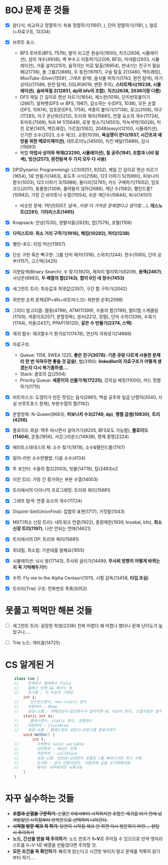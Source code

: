 # BOJ 문제 푼 것들

- [x] 람다식, 비교하고 정렬하기: 좌표 정렬하기(11651, ), 단어 정렬하기(1181, ), 철로(+자료구조, 13334)
- [x] 브루트 포스:
  - BFS
    토마토(BFS, 7576), 말이 되고픈 원숭이(1600), 치즈(2636, 시뮬레이션), 섬의 개수(4936), 벽 부수고 이동하기(2206, BFS), 미네랄(2933, 시뮬레이션), 거울 설치(2151), 움직이는 미로 탈출(16954), 헌내기는 친구가 필요해(21736), 돌 그룹(12886), 두 동전(16197), 구슬 탈출 2(13460, 백트래킹), *MooTube-Silver(15591, 그래프 탐색)*, 음식물 피하기(1743, 완전 탐색), 아기 상어2(17086, 완전 탐색), DSLR(9019, 변환 주의), **스타트택시(19238, 시뮬레이션)**, **숨바꼭질 2(12851, dp와 bfs의 조합)**, **치즈(2638, 2636이랑 다름)**
  - DFS
    제일 긴 길이로 랜선 자르기(1654), 체스판(1018), 단지번호붙이기(2667), 알파벳(DFS or BFS, 1987), 감소하는 수(DFS, 1038), 모든 순열(DFS, 10974), 암호문(DFS, 1759), 색종이 붙이기(17136), 로고(3108), 야구(17281), 지구 온난화(5212), 트리와 쿼리(15681), 연결 요소의 개수(11724), 토마토(7569), N과 M 1(15649), 로봇 청소기(14503), 적녹색약(10026), 미친 로봇(1405, 백트래킹), 가르침(1062), 2048(easy)(12100, 시뮬레이션), 신기한 소수(2023, 소수 체크), 교환(1039), **욕심쟁이 판다(1937, 시간초과 예방을 위한 메모이제이션)**, 테트로미노(14500), 치킨 배달(15686), 감시(15683)
  - 복합
    **마법사 상어와 복제(23290, 시뮬레이션), 칠 공주(1941, 조합과 너비 탐색), 빙산(2573, 완전탐색 두 가지 모두 다 사용)**
- [x] DP(Dynamic Programming): LCS(9251, 9252), 제일 긴 길이로 랜선 자르기(1654), 1로 만들기(1463), 포도주 시식(2156), 123 더하기 5(15990), 피보나치 함수(1003), 123 더하기 3(15988), 돌다리(12761), 카드 구매하기(11052), 암호코드(2011), 동물원(1309), 줄어들지 않아(2688), 계단 수(1562), 팰린드롬?(10942), 가장 긴 바이토닉 수열(11054), 쉬운 계단수(10844), 퇴사(14501)
  - 비슷한 문제: 1학년(5557, *냅색...이랑 더 가까운 문제였다고 생각함....*), **데스노트(2281)**, **기타리스트(1495)**
- [x] Knapsack: 안녕(1535), 양팔저울(2629), 앱(7579), 호텔(1106)
- [x] **다익스트라: 최소 거리 구하기(1916), 해킹(10282), 파티(1238)**
- [x] 벨만-포드: 타임 머신(11657)
- [x] 단순 구현 혹은 빡구현: 그룹 단어 체커(1316), 스위치(1244). 한수(1065), 단어 공부(1157), 고스택(3425)
- [x] 이분탐색(Binary Search): 수 찾기(1920), 제자리 멀리뛰기(6209), **용액(2467)**, 사냥꾼(8983), **두 배열의 합(2143)**, **합이 0인 네 정수(7453)**
- [x] 세그먼트 트리: 최솟값과 최댓값(2357), 구간 합 구하기(2042)
- [x] 외판원 순회 문제(DP+dfs+비트마스크): 외판원 순회(2098)
- [x] 그리디 알고리즘: 캠핑(4796), ATM(11399), 수들의 합(1789), 멀티탭 스케줄링(1700), 색종이3(2571, 분할정복), 센서(2212, 정렬), 단어 수학(1339), 수묶기(1744), 저울(2437), PPAP(16120), **같은 수 만들기(2374, 스택)**
- [x] 재귀 함수: 재귀함수가 뭔가요?(17478), 연산자 끼워넣기(14888)
- [x] 자료구조:
  - Queue: 1158, SWEA 1225, **좋은 친구(3078): 기존 큐랑 다르게 사용한 문제라 한 번 익혀두면 좋을 것 같음!**, 뱀(3190): **linkedlist의 자료구조가 어떻게 생겼는지 다시 복기좀하셈....**
  - Stack: 괄호의 값(2504)
  - Priority Queue: **세훈이의 선물가게(17225)**, 강의실 배정(11000), 카드 정렬하기(1715)
- [x] 비트마스크: 도영이가 만든 맛있는 음식(2961), 백설 공주와 일곱 난쟁이(3040, 사실 브루트포스 문제), 부분수열의 합(1182)
- [x] 분할정복: N-Queen(9663), **피보나치 수3(2749, dp)**, **행렬 곱셈(10830)**, **트리(4256)**
- [x] 플로이드 와샬: 맥주 마시면서 걸어가기(9205, BFS로도 가능함), **플로이드(11404)**, 운동(1956), 서강그라운드(14938), 명제 증명(2224)
- [x] 에라토스테네스의 체: 소수 찾기(1978), 소수&팰린드롬(1747)
- [x] 밀러-라빈 소수판별법: 다음 소수(4134)
- [x] 투 포인터: 수들의 합2(2003), 빗물(14719), 탑(2493)x2
- [x] 이진 트리: 가장 긴 증가하는 부분 수열(14003)
- [x] 트리에서의 다이나믹 프로그래밍: 트리와 쿼리(15681)
- [x] 그래프 탐색: 연결 요소의 개수(11724)
- [x] Disjoint-Set(UnionFind): 집합의 표현(1717), 거짓말(1043)
- [x] MST(최소 신장 트리): 네트워크 연결(1922), 중량제한(1939, kruskal, bfs), **최소 신장 트리(1197)**, 나만 안되는 연애(14621)
- [x] 트리에서의 DP: 트리와 쿼리(15681)
- [x] 최대힙, 최소힙: 가운데를 말해요(1655)
- [x] 시뮬레이션: 낚시 왕(17143), 주사위 굴리기(14499, **주사위 방향이 어떻게 바뀌는지 꼭 기억해두기!!**)
- [x] 수학: Fly me to the Alpha Centauri(1011), 시험 감독(13458, **타입 조심**)
- [x] 트라이(Trie) 구조: 전화번호 목록(5052)


# 못풀고 찍먹만 해본 것들

- [ ] 세그먼트 트리: 굉장한 학생(2336) 진짜 어렵다 왜 어렵나 했더니 문제 난이도가 높았구나....
- [ ] Trie 노드: 개미굴(14725)


# CS 알게된 거

```Java
    class Com {
    //    전역변수 멤버변수 field
    //    클래스 안쪽 && 메서드 밖
    //    초기화 : 각 타입의 기본값
        int i;
    //     인스턴스변수, non-static 변수
    //    저장위치 : Heap
    //    생성~소멸 : 객체생성시~참조변수가 없어지면 GC 대상이 된다, 소멸시점은 알수 없다
        static int si;
    //     클래스변수, static 변수, 공통변수
    //    저장위치 : ClassArea
    //    생성~소멸 : 클래스정보 로딩시~프로그램 종료시까지
        void metho() {
            int l;
    //        지역변수 local variable
    //        선언위치 : 메서드 안쪽
    //        저장위치 : callStack
    //        생성~소멸: 선언문~선언문이 포함된 }를 빠져나가면 즉시 삭제
    //        초기화 : 값이 안들어있다. 사용전에 값을 초기화해야함
    //        메서드 내부에서만 사용가능
        }
    }
```

# 자꾸 실수하는 것들
- ~~**조합과 순열을 구분하기**: 순열은 0에서부터 시작하지만 조합은 재귀를 타기 전에 넘겨받았던 시작점부터 반복문으로 선택하며 나아간다.~~
- ~~**시작점 방문 체크 꼭 하기**: 당연히 시작점 체크 안 하면 다시 방문하기 마련.... 완탐시 주의하기~~
- **노드, 간선을 받을 때 주의하기**: 노드 번호가 **1~V**로 주어질 수 있으므로 만약 엣지리스트를 0~V-1로 배열을 만들었다면 주의할 것.
- **모든 조건을 꼭 확인하기**: 빠르게 읽는다고 시건방 부리지 말고 문제를 적확히 읽기부터 하기....